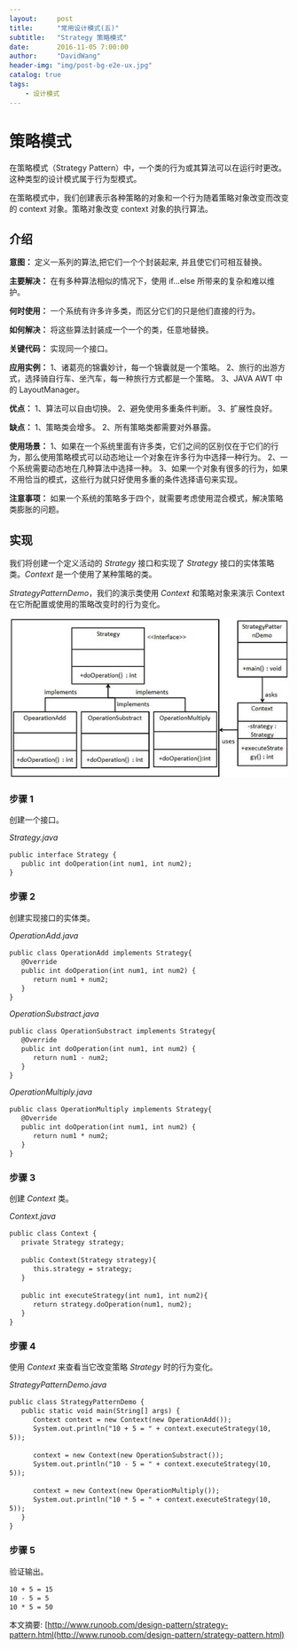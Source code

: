 ```yaml
---
layout:     post
title:      "常用设计模式(五)"
subtitle:   "Strategy 策略模式"
date:       2016-11-05 7:00:00
author:     "DavidWang"
header-img: "img/post-bg-e2e-ux.jpg"
catalog: true
tags:
    - 设计模式
--- 
```


策略模式
===

在策略模式（Strategy Pattern）中，一个类的行为或其算法可以在运行时更改。这种类型的设计模式属于行为型模式。

在策略模式中，我们创建表示各种策略的对象和一个行为随着策略对象改变而改变的 context 对象。策略对象改变 context 对象的执行算法。

## 介绍

**意图：** 定义一系列的算法,把它们一个个封装起来, 并且使它们可相互替换。

**主要解决：** 在有多种算法相似的情况下，使用 if...else 所带来的复杂和难以维护。

**何时使用：** 一个系统有许多许多类，而区分它们的只是他们直接的行为。

**如何解决：** 将这些算法封装成一个一个的类，任意地替换。

**关键代码：** 实现同一个接口。

**应用实例：** 1、诸葛亮的锦囊妙计，每一个锦囊就是一个策略。 2、旅行的出游方式，选择骑自行车、坐汽车，每一种旅行方式都是一个策略。 3、JAVA AWT 中的 LayoutManager。

**优点：** 1、算法可以自由切换。 2、避免使用多重条件判断。 3、扩展性良好。

**缺点：** 1、策略类会增多。 2、所有策略类都需要对外暴露。

**使用场景：** 1、如果在一个系统里面有许多类，它们之间的区别仅在于它们的行为，那么使用策略模式可以动态地让一个对象在许多行为中选择一种行为。 2、一个系统需要动态地在几种算法中选择一种。 3、如果一个对象有很多的行为，如果不用恰当的模式，这些行为就只好使用多重的条件选择语句来实现。

**注意事项：** 如果一个系统的策略多于四个，就需要考虑使用混合模式，解决策略类膨胀的问题。

## 实现

我们将创建一个定义活动的 _Strategy_ 接口和实现了 _Strategy_ 接口的实体策略类。_Context_ 是一个使用了某种策略的类。

_StrategyPatternDemo_，我们的演示类使用 _Context_ 和策略对象来演示 Context 在它所配置或使用的策略改变时的行为变化。

![basic_design_patterns_5](/img/in-post/basic_design_patterns/basic_design_patterns_5.jpg)

### 步骤 1

创建一个接口。

_Strategy.java_

```
public interface Strategy {
   public int doOperation(int num1, int num2);
}
```

### 步骤 2

创建实现接口的实体类。

_OperationAdd.java_

```
public class OperationAdd implements Strategy{
   @Override
   public int doOperation(int num1, int num2) {
      return num1 + num2;
   }
}
```
_OperationSubstract.java_

```
public class OperationSubstract implements Strategy{
   @Override
   public int doOperation(int num1, int num2) {
      return num1 - num2;
   }
}
```
_OperationMultiply.java_

```
public class OperationMultiply implements Strategy{
   @Override
   public int doOperation(int num1, int num2) {
      return num1 * num2;
   }
}
```

### 步骤 3

创建 _Context_ 类。

_Context.java_

```
public class Context {
   private Strategy strategy;

   public Context(Strategy strategy){
      this.strategy = strategy;
   }

   public int executeStrategy(int num1, int num2){
      return strategy.doOperation(num1, num2);
   }
}
```

### 步骤 4

使用 _Context_ 来查看当它改变策略 _Strategy_ 时的行为变化。

_StrategyPatternDemo.java_

```
public class StrategyPatternDemo {
   public static void main(String[] args) {
      Context context = new Context(new OperationAdd());        
      System.out.println("10 + 5 = " + context.executeStrategy(10, 5));

      context = new Context(new OperationSubstract());        
      System.out.println("10 - 5 = " + context.executeStrategy(10, 5));

      context = new Context(new OperationMultiply());        
      System.out.println("10 * 5 = " + context.executeStrategy(10, 5));
   }
}
```

### 步骤 5

验证输出。

```
10 + 5 = 15
10 - 5 = 5
10 * 5 = 50
```
本文摘要: [http://www.runoob.com/design-pattern/strategy-pattern.html(http://www.runoob.com/design-pattern/strategy-pattern.html)

